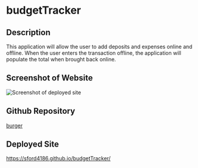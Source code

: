 # budgetTracker

## Description
This application will allow the user to add deposits and expenses online and offline.  When the user enters the transaction offline, the application will populate the total when brought back online.

## Screenshot of Website  
![Screenshot of deployed site](public/screenshot.png)

## Github Repository
[burger](https://github.com/sford4186/budgetTracker)

## Deployed Site
https://sford4186.github.io/budgetTracker/